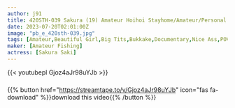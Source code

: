 ```yaml
---
author: j91
title: 420STH-039 Sakura (19) Amateur Hoihoi Stayhome/Amateur/Personal Shooting/Beautiful Girl/Beautiful Breasts/Big Boobs/Beautiful Ass/Couple POV POV/Fair Skin (Sakura Saki)
date: 2023-07-20T02:01:00Z
image: "pb_e_420sth-039.jpg"
tags: [Amateur,Beautiful Girl,Big Tits,Bukkake,Documentary,Nice Ass,POV ]
maker: [Amateur Fishing]
actress: [Sakura Saki]
---
```



{{< youtubepl Gjoz4aJr98uYJb >}}
###

{{% button href="https://streamtape.to/v/Gjoz4aJr98uYJb" icon="fas fa-download" %}}download this video{{% /button %}}

